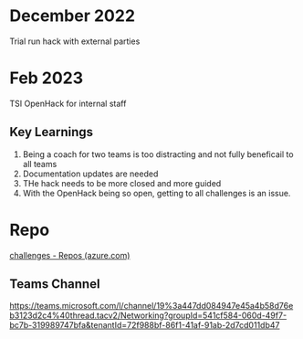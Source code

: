 # December 2022
Trial run hack with external parties

# Feb 2023
TSI OpenHack for internal staff
## Key Learnings
1. Being a coach for two teams is too distracting and not fully beneficail to all teams
2. Documentation updates are needed
3. THe hack needs to be more closed and more guided
4. With the OpenHack being so open, getting to all challenges is an issue.

# Repo
[challenges - Repos (azure.com)](https://dev.azure.com/worldwidelearning/OpenHack/_git/Secure-Networking?path=/challenges&version=GBmain)

## Teams Channel
https://teams.microsoft.com/l/channel/19%3a447dd084947e45a4b58d76eb3123d2c4%40thread.tacv2/Networking?groupId=541cf584-060d-49f7-bc7b-319989747bfa&tenantId=72f988bf-86f1-41af-91ab-2d7cd011db47
